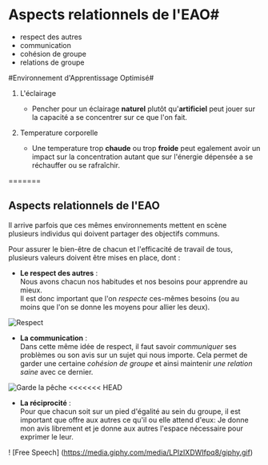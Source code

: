 
# Aspects relationnels de l'EAO#

* respect des autres
* communication
* cohésion de groupe
* relations de groupe

#Environnement d'Apprentissage Optimisé#

1. L'éclairage 
   - Pencher pour un éclairage **naturel** plutôt qu'**artificiel** peut jouer sur la capacité    a se concentrer sur ce que l'on fait.

2. Temperature corporelle
   - Une temperature trop **chaude** ou trop **froide** peut egalement avoir un impact sur la concentration autant que sur l'énergie dépensée a se réchauffer ou se rafraîchir.




=======
## Aspects relationnels de l'EAO 
 
Il arrive parfois que ces mêmes environnements mettent en scène  
plusieurs individus qui doivent partager des objectifs communs. 
 
Pour assurer le bien-être de chacun et l'efficacité de travail de tous,  
plusieurs valeurs doivent être mises en place, dont : 
 
* **Le respect des autres** :    
Nous avons chacun nos habitudes et nos besoins pour apprendre au mieux.  
Il est donc important que l'on *respecte* ces-mêmes besoins (ou au moins que 
l'on se donne les moyens pour allier les deux).
         
![Respect](http://www.legaliguria.coop/legaliguria/wp-content/uploads/2018/04/handshake-2009195_960_720.png) 
 
* **La communication** :   
Dans cette même idée de respect, il faut savoir *communiquer* ses problèmes 
ou son avis sur un sujet qui nous importe. 
Cela permet de garder une certaine *cohésion de groupe* et ainsi maintenir 
*une relation saine* avec ce dernier. 

![Garde la pêche](https://78.media.tumblr.com/69a9306ad33e5efb2f4aae7a8ffc8040/tumblr_oxjvg62IOA1rqiyiyo1_500.gif) 
<<<<<<< HEAD

* **La réciprocité** :   
Pour que chacun soit sur un pied d'égalité au sein du groupe, il est important que offre aux autres ce qu'il ou elle attend d'eux: Je donne mon avis librement et je donne aux autres l'espace nécessaire pour exprimer le leur. 

! [Free Speech] (https://media.giphy.com/media/LPIzIXDWIfpq8/giphy.gif)
 



